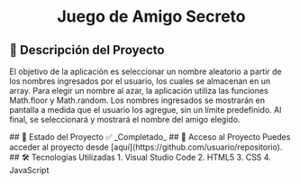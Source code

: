 <h1 align="center">Juego de Amigo Secreto</h1>

## 📖 Descripción del Proyecto
<p>El objetivo de la aplicación es seleccionar un nombre aleatorio a partir de los nombres ingresados por el usuario, los cuales se almacenan en un array. Para elegir un nombre al azar, la aplicación utiliza las funciones Math.floor y Math.random. Los nombres ingresados se mostrarán en pantalla a medida que el usuario los agregue, sin un límite predefinido. Al final, se seleccionará y mostrará el nombre del amigo elegido.</p>
## 📌 Estado del Proyecto
✅ _Completado_
## 🔗 Acceso al Proyecto
Puedes acceder al proyecto desde [aquí](https://github.com/usuario/repositorio).
## 🛠 Tecnologías Utilizadas
1. Visual Studio Code
2. HTML5
3. CSS
4. JavaScript

